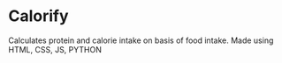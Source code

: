 # Calorify
Calculates protein and calorie intake on basis of food intake. Made using HTML, CSS, JS, PYTHON
